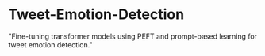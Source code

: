 # Tweet-Emotion-Detection
"Fine-tuning transformer models using PEFT and prompt-based learning for tweet emotion detection."
